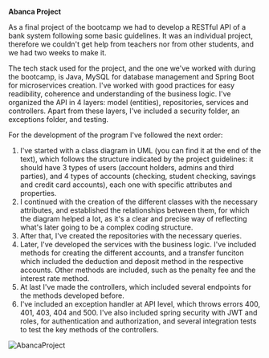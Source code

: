 **Abanca Project**

As a final project of the bootcamp we had to develop a RESTful API of a bank system following some basic guidelines. It was an individual project, therefore we couldn't get help from teachers nor from other students, and we had two weeks to make it.

The tech stack used for the project, and the one we've worked with during the bootcamp, is Java, MySQL for database management and Spring Boot for microservices creation. I've worked with good practices for easy readibility, coherence and understanding of the business logic. I've organized the API in 4 layers: model (entities), repositories, services and controllers. Apart from these layers, I've included a security folder, an exceptions folder, and testing. 

For the development of the program I've followed the next order:

1. I've started with a class diagram in UML (you can find it at the end of the text), which follows the structure indicated by the project guidelines: it should have 3 types of users (account holders, admins and third parties), and 4 types of accounts (checking, student checking, savings and credit card accounts), each one with specific attributes and properties. 
2. I continued with the creation of the different classes  with the necessary attributes, and established the relationships between them, for which the diagram helped a lot, as it's a clear and precise way of reflecting what's later going to be a complex coding structure. 
3. After that, I've created the repositories with the necessary queries.
4. Later, I've developed the services with the business logic. I've included methods for creating the different accounts, and a transfer funciton which included the deduction and deposit method in the respective accounts. Other methods are included, such as the penalty fee and the interest rate method. 
5. At last I've made the controllers, which included several endpoints for the methods developed before. 
6. I've included an exception handler at API level, which throws errors 400, 401, 403, 404 and 500. I've also included spring security with JWT and roles, for authentication and authorization, and several integration tests to test the key methods of the controllers.

![AbancaProject](https://user-images.githubusercontent.com/104373456/200312489-3fc3ad20-8869-41c3-b312-98eed1be1acc.png)

